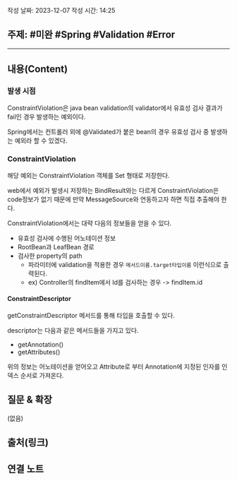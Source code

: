 작성 날짜: 2023-12-07
작성 시간: 14:25

## 주제: #미완 #Spring #Validation #Error 

----
## 내용(Content)

### 발생 시점
ConstraintViolation은 java bean validation의 validator에서 유효성 검사 결과가 fail인 경우 발생하는 예외이다. 

Spring에서는 컨트롤러 외에 @Validated가 붙은 bean의 경우 유효성 검사 중 발생하는 예외라 할 수 있겠다.

### ConstraintViolation
해당 예외는 ConstraintViolation 객체를 Set 형태로 저장한다.

web에서 예외가 발생시 저장하는 BindResult와는 다르게 ConstraintViolation은 code정보가 없기 때문에 만약 MessageSource와 연동하고자 하면 직접 추출해야 한다.

ConstraintViolation에서는 대략 다음의 정보들을 얻을 수 있다.

- 유효성 검사에 수행된 어노테이션 정보
- RootBean과 LeafBean 경로
- 검사한 property의 path
	- 파라미터에 validation을 적용한 경우 `메서드이름.target타입이름` 이런식으로 출력된다.
	- ex) Controller의 findItem에서 Id를 검사하는 경우 -> findItem.id

#### ConstraintDescriptor
getConstraintDescriptor 메서드를 통해 타입을 호출할 수 있다.

descriptor는 다음과 같은 메서드들을 가지고 있다.

- getAnnotation()
- getAttributes()

위의 정보는 어노테이션을 얻어오고 Attribute로 부터 Annotation에 지정된 인자를 인덱스 순서로 가져온다. 

## 질문 & 확장

(없음)

## 출처(링크)


## 연결 노트










